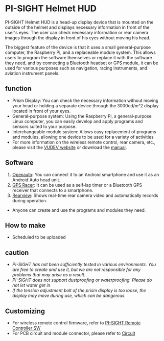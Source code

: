 # PI-SIGHT Helmet HUD

PI-SIGHT Helmet HUD is a head-up display device that is mounted on the outside of the helmet and displays necessary information in front of the user's eyes. The user can check necessary information or rear camera images through the display in front of his eyes without moving his head.

The biggest feature of the device is that it uses a small general-purpose computer, the Raspberry Pi, and a replaceable module system. This allows users to program the software themselves or replace it with the software they need, and by connecting a Bluetooth headset or GPS module, it can be used for various purposes such as navigation, racing instruments, and aviation instrument panels.


## function

 - Prism Display: You can check the necessary information without moving your head or holding a separate device through the 3000cd/m^2 display located in front of your eyes.
 - General-purpose system: Using the Raspberry Pi, a general-purpose Linux computer, you can easily develop and apply programs and sensors suited to your purpose.
 - Interchangeable module system: Allows easy replacement of programs and modules, allowing one device to be used for a variety of activities
 - For more information on the wireless remote control, rear camera, etc., please visit the [VUDEV website](https://sites.google.com/vudev.net/vudevnet/about-pi-sight) or download the [manual](https://github.com/younsj97/PI-SIGHT_Helmet_HUD/blob/main/PI-SIGHT%20%EC%82%AC%EC%9A%A9%EC%84%A4%EB%AA%85%EC%84%9C-1%20(%EB%94%94%EB%B0%94%EC%9D%B4%EC%8A%A4%20%EA%B8%B0%EB%B3%B8).EN.pdf).


## Software

 1. [Openauto](https://github.com/younsj97/PI-SIGHT_SW_Openauto): You can connect it to an Android smartphone and use it as an Android Auto head unit.
 2. [GPS Racer](https://github.com/younsj97/PI-SIGHT_SW_GPSRacer): It can be used as a self-lap timer or a Bluetooth GPS receiver that connects to a smartphone.
 3. [Rearview](https://github.com/younsj97/PI-SIGHT_SW_Rearview): Shows real-time rear camera video and automatically records during operation.
 - Anyone can create and use the programs and modules they need.


## How to make

 - Scheduled to be uploaded


## caution

 - _PI-SIGHT has not been sufficiently tested in various environments. You are free to create and use it, but we are not responsible for any problems that may arise as a result._
 - _PI-SIGHT does not support dustproofing or waterproofing. Please do not let water get in_
 - _If the tension adjustment bolt of the prism display is too loose, the display may move during use, which can be dangerous_


## Customizing

 - For wireless remote control firmware, refer to [PI-SIGHT Remote Controller SW](https://github.com/younsj97/PI-SIGHT_SW_RemoteController)
 - For PCB circuit and module connector, please refer to [Circuit](https://github.com/younsj97/PI-SIGHT_Helmet_HUD/blob/main/Documents/Circuits.pdf)
